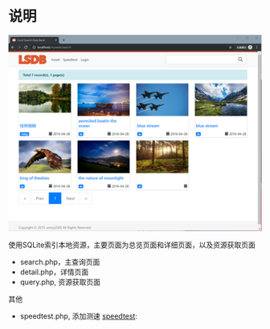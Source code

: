# 说明

![](sample/sample.png)

使用SQLite索引本地资源，主要页面为总览页面和详细页面，以及资源获取页面

- search.php，主查询页面
- detail.php，详情页面
- query.php, 资源获取页面

其他
- speedtest.php, 添加测速 [speedtest](https://github.com/adolfintel/speedtest):


